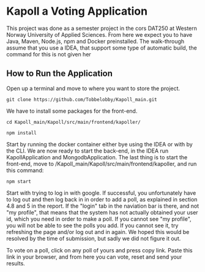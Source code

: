 # Kapoll a Voting Application

This project was done as a semester project in the cors DAT250 at Western Norway University of Applied Sciences.
From here we expect you to have Java, Maven, Node.js, npm and Docker preinstalled. 
The walk-through assume that you use a IDEA, that support some type of automatic build, 
the command for this is not given her

## How to Run the Application

Open up a terminal and move to where you want to store the project.

```
git clone https://github.com/Tobbelobby/Kapoll_main.git
```

We have to install some packages for the front-end.

```
cd Kapoll_main/Kapoll/src/main/frontend/kapoller/
```
```
npm install
```
Start by running the docker container either bye using the IDEA or with by the CLI. 
We are now ready to start the back-end, in the IDEA run KapollApplication and MongodbApplication.
The last thing is to start the front-end, move to /Kapoll_main/Kapoll/src/main/frontend/kapoller, and run this command:

```
npm start
```


Start with trying to log in with google. If successful, you unfortunately have to log out and then log back in
in order to add a poll, as explained in section 4.8 and 5 in the report. If the "login" tab in the naviation bar 
is there, and not "my profile", that means that the system has not actually obtained your user id, which you need
in order to make a poll. If you cannot see "my profile", you will not be able to see the polls you add. If you cannot
see it, try refreshing the page and/or log out and in again. We hoped this would be resolved by the time of submission,
but sadly we did not figure it out. 

To vote on a poll, click on any poll of yours and press copy link. Paste this link in your browser, and from here you
can vote, reset and send your results.




